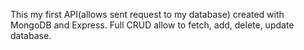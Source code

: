This my first API(allows sent request to my database) created with MongoDB and Express. Full CRUD allow to fetch, add, delete, update database.
